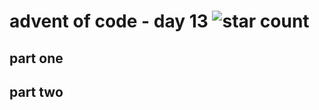 # advent of code - day 13 ![star count](https://img.shields.io/badge/Stars-0%2F2-red)

## part one

## part two
